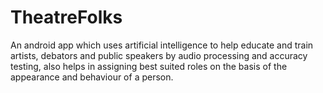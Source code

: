 # TheatreFolks
An android app which uses artificial intelligence to help educate and train artists, debators and public speakers by audio processing and accuracy testing, also helps in assigning best suited roles on the basis of the appearance and behaviour of a person.
